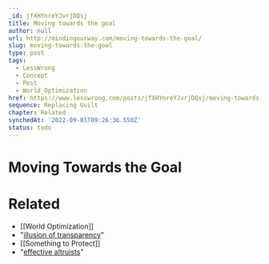 ```yaml
---
_id: jfXHYnreYJvrjDQsj
title: Moving towards the goal
author: null
url: http://mindingourway.com/moving-towards-the-goal/
slug: moving-towards-the-goal
type: post
tags:
  - LessWrong
  - Concept
  - Post
  - World_Optimization
href: https://www.lesswrong.com/posts/jfXHYnreYJvrjDQsj/moving-towards-the-goal
sequence: Replacing Guilt
chapter: Related
synchedAt: '2022-09-01T09:26:36.550Z'
status: todo
---
```


# Moving Towards the Goal


# Related

- [[World Optimization]]
- "[illusion of transparency](http://en.wikipedia.org/wiki/Illusion_of_transparency)"
- [[Something to Protect]]
- "[effective altruists](http://www.ted.com/talks/peter_singer_the_why_and_how_of_effective_altruism?language=en)"